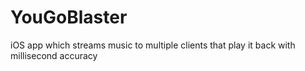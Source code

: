 # YouGoBlaster
iOS app which streams music to multiple clients that play it back with millisecond accuracy
